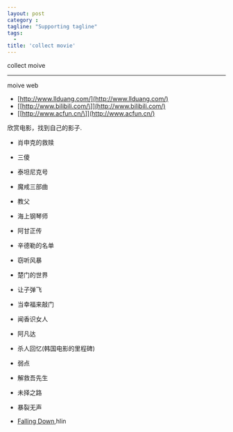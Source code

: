 ```yaml
---
layout: post
category :
tagline: "Supporting tagline"
tags:
  -
title: 'collect movie'
---
```

collect moive

---

moive web

+ [http://www.llduang.com/](http://www.llduang.com/)
+ [\[http://www.bilibili.com/\]](http://www.bilibili.com/)
+ [\[http://www.acfun.cn/\]](http://www.acfun.cn/)

<!--more-->

欣赏电影，找到自己的影子.

 + 肖申克的救赎
 + 三傻
 + 泰坦尼克号
 + 魔戒三部曲
 + 教父
 + 海上钢琴师
 + 阿甘正传
 + 辛德勒的名单
 + 窃听风暴
 + 楚门的世界
 + 让子弹飞
 + 当幸福来敲门
 + 闻香识女人
 + 阿凡达
 + 杀人回忆(韩国电影的里程碑)
 + 弱点
 + 解救吾先生
 + 未择之路
 + 暴裂无声

 + [Falling Down](https://www.xiami.com/song/1776068158),hlin
